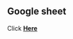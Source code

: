 ## Google sheet
Click [**Here**](https://docs.google.com/spreadsheets/d/1CXPJ4RrjCNU4XjUnL1riX6IT9bE7PmgF7k2O4qnMkkg/edit#gid=1522593563)
